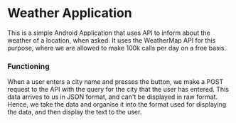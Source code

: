 # Weather Application

This is a simple Android Application that uses API to inform about the weather of a location, when asked.
It uses the WeatherMap API for this purpose, where we are allowed to make 100k calls per day on a free basis. 

### Functioning
When a user enters a city name and presses the button, we make a POST request to the API with the query for the city that the user has entered. This data arrives to us in JSON format, and can't be displayed in raw format. Hence, we take the data and organise it into the format used for displaying the data, and then display the text to the user.
